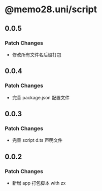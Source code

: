 # @memo28.uni/script

## 0.0.5

### Patch Changes

- 修改所有文件名后缀打包

## 0.0.4

### Patch Changes

- 完善 package.json 配置文件

## 0.0.3

### Patch Changes

- 完善 script d.ts 声明文件

## 0.0.2

### Patch Changes

- 新增 app 打包脚本 with zx
